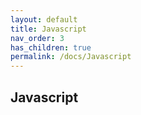 ```yaml
---
layout: default
title: Javascript
nav_order: 3
has_children: true
permalink: /docs/Javascript
---
```


## Javascript